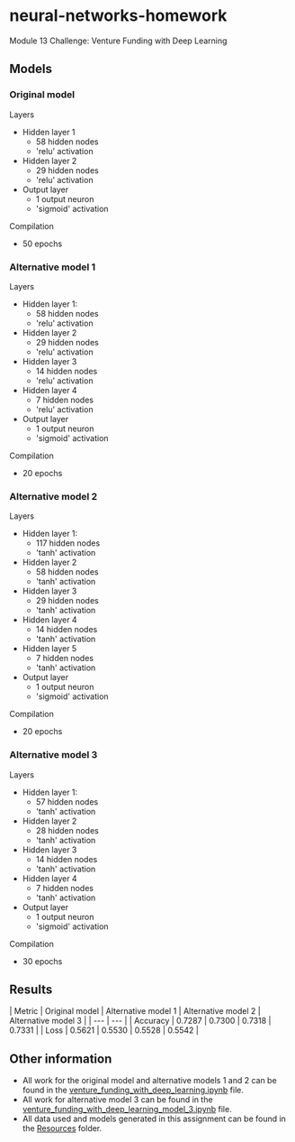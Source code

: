# neural-networks-homework
Module 13 Challenge: Venture Funding with Deep Learning

## Models
### Original model
Layers
- Hidden layer 1
  - 58 hidden nodes
  - 'relu' activation
- Hidden layer 2
  - 29 hidden nodes
  - 'relu' activation
- Output layer
  - 1 output neuron
  - 'sigmoid' activation

Compilation
- 50 epochs

### Alternative model 1
Layers
- Hidden layer 1:
  - 58 hidden nodes
  - 'relu' activation
- Hidden layer 2
  - 29 hidden nodes
  - 'relu' activation
- Hidden layer 3
  - 14 hidden nodes
  - 'relu' activation
- Hidden layer 4
  - 7 hidden nodes
  - 'relu' activation
- Output layer
  - 1 output neuron
  - 'sigmoid' activation

Compilation
- 20 epochs

### Alternative model 2
Layers
- Hidden layer 1:
  - 117 hidden nodes
  - 'tanh' activation
- Hidden layer 2
  - 58 hidden nodes
  - 'tanh' activation
- Hidden layer 3
  - 29 hidden nodes
  - 'tanh' activation
- Hidden layer 4
  - 14 hidden nodes
  - 'tanh' activation
- Hidden layer 5
  - 7 hidden nodes
  - 'tanh' activation
- Output layer
  - 1 output neuron
  - 'sigmoid' activation

Compilation
- 20 epochs

### Alternative model 3
Layers
- Hidden layer 1:
  - 57 hidden nodes
  - 'tanh' activation
- Hidden layer 2
  - 28 hidden nodes
  - 'tanh' activation
- Hidden layer 3
  - 14 hidden nodes
  - 'tanh' activation
- Hidden layer 4
  - 7 hidden nodes
  - 'tanh' activation
- Output layer
  - 1 output neuron
  - 'sigmoid' activation

Compilation
- 30 epochs

## Results
| Metric | Original model | Alternative model 1 | Alternative model 2 | Alternative model 3 |
| --- | --- |
| Accuracy | 0.7287 | 0.7300 | 0.7318 | 0.7331 |
| Loss | 0.5621 | 0.5530 | 0.5528 | 0.5542 |

## Other information
- All work for the original model and alternative models 1 and 2 can be found in the [venture_funding_with_deep_learning.ipynb](https://github.com/julianritchey/neural-networks-homework/blob/main/venture_funding_with_deep_learning.ipynb) file.
- All work for alternative model 3 can be found in the [venture_funding_with_deep_learning_model_3.ipynb](https://github.com/julianritchey/neural-networks-homework/blob/main/venture_funding_with_deep_learning_model_3.ipynb) file.
- All data used and models generated in this assignment can be found in the [Resources](https://github.com/julianritchey/neural-networks-homework/tree/main/Resources) folder.